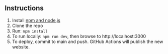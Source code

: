 ## Instructions

1. Install [npm and node.js](https://nodejs.org/en/download/)
2. Clone the repo
3. Run: `npm install`
4. To run locally: `npm run dev`, then browse to http://localhost:3000
5. To deploy, commit to main and push. GitHub Actions will publish the new website.
